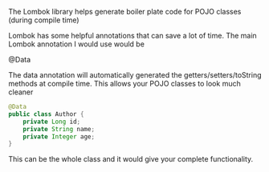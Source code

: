---
---

The Lombok library helps generate boiler plate code for POJO classes (during compile time)

Lombok has some helpful annotations that can save a lot of time. The main Lombok annotation I would use would be 

@Data

The data annotation will automatically generated the getters/setters/toString methods at compile time. This allows your POJO classes to look much cleaner

````Java
@Data
public class Author {
	private Long id;
	private String name;
	private Integer age;
}
````

This can be the whole class and it would give your complete functionality. 
